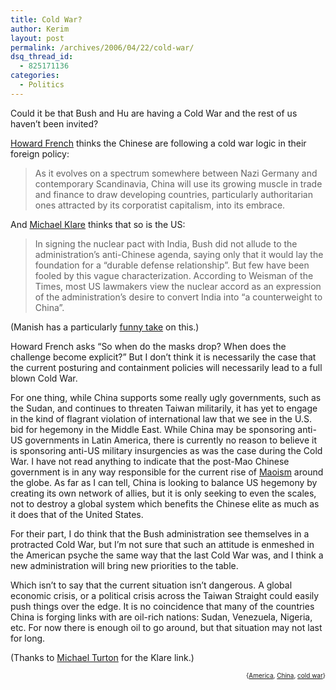 ```yaml
---
title: Cold War?
author: Kerim
layout: post
permalink: /archives/2006/04/22/cold-war/
dsq_thread_id:
  - 825171136
categories:
  - Politics
---
```

Could it be that Bush and Hu are having a Cold War and the rest of us haven&#8217;t been invited?

<a href="http://www.howardwfrench.com/archives/2006/04/21/letter_from_china_is_it_a_peaceful_rise_us_shouldnt_bet_on_it/" onclick="_gaq.push(['_trackEvent', 'outbound-article', 'http://www.howardwfrench.com/archives/2006/04/21/letter_from_china_is_it_a_peaceful_rise_us_shouldnt_bet_on_it/', 'Howard French']);" >Howard French</a> thinks the Chinese are following a cold war logic in their foreign policy:

> As it evolves on a spectrum somewhere between Nazi Germany and contemporary Scandinavia, China will use its growing muscle in trade and finance to draw developing countries, particularly authoritarian ones attracted by its corporatist capitalism, into its embrace.

And <a href="http://www.atimes.com/atimes/China/HD20Ad01.html" onclick="_gaq.push(['_trackEvent', 'outbound-article', 'http://www.atimes.com/atimes/China/HD20Ad01.html', 'Michael Klare']);" >Michael Klare</a> thinks that so is the US:

> In signing the nuclear pact with India, Bush did not allude to the administration&#8217;s anti-Chinese agenda, saying only that it would lay the foundation for a &#8220;durable defense relationship&#8221;. But few have been fooled by this vague characterization. According to Weisman of the Times, most US lawmakers view the nuclear accord as an expression of the administration&#8217;s desire to convert India into &#8220;a counterweight to China&#8221;. 

(Manish has a particularly <a href="http://www.sepiamutiny.com/sepia/archives/003291.html" onclick="_gaq.push(['_trackEvent', 'outbound-article', 'http://www.sepiamutiny.com/sepia/archives/003291.html', 'funny take']);" >funny take</a> on this.)

Howard French asks &#8220;So when do the masks drop? When does the challenge become explicit?&#8221; But I don&#8217;t think it is necessarily the case that the current posturing and containment policies will necessarily lead to a full blown Cold War.

For one thing, while China supports some really ugly governments, such as the Sudan, and continues to threaten Taiwan militarily, it has yet to engage in the kind of flagrant violation of international law that we see in the U.S. bid for hegemony in the Middle East. While China may be sponsoring anti-US governments in Latin America, there is currently no reason to believe it is sponsoring anti-US military insurgencies as was the case during the Cold War. I have not read anything to indicate that the post-Mao Chinese government is in any way responsible for the current rise of <a href="http://test.oxus.net/archives/2006/04/12/naxalbari/" onclick="_gaq.push(['_trackEvent', 'outbound-article', 'http://test.oxus.net/archives/2006/04/12/naxalbari/', 'Maoism']);" >Maoism</a> around the globe. As far as I can tell, China is looking to balance US hegemony by creating its own network of allies, but it is only seeking to even the scales, not to destroy a global system which benefits the Chinese elite as much as it does that of the United States.

For their part, I do think that the Bush administration see themselves in a protracted Cold War, but I&#8217;m not sure that such an attitude is enmeshed in the American psyche the same way that the last Cold War was, and I think a new administration will bring new priorities to the table.

Which isn&#8217;t to say that the current situation isn&#8217;t dangerous. A global economic crisis, or a political crisis across the Taiwan Straight could easily push things over the edge. It is no coincidence that many of the countries China is forging links with are oil-rich nations: Sudan, Venezuela, Nigeria, etc. For now there is enough oil to go around, but that situation may not last for long.

(Thanks to <a href="http://michaelturton.blogspot.com/2006/04/klare-containing-china-uss-real.html#links" onclick="_gaq.push(['_trackEvent', 'outbound-article', 'http://michaelturton.blogspot.com/2006/04/klare-containing-china-uss-real.html#links', 'Michael Turton']);" >Michael Turton</a> for the Klare link.)  
<!-- technorati tags start -->

<div style="text-align:right;">
  <span style="font-size:x-small;">{<a href="http://www.technorati.com/tag/America" onclick="_gaq.push(['_trackEvent', 'outbound-article', 'http://www.technorati.com/tag/America', 'America']);"  rel="tag">America</a>, <a href="http://www.technorati.com/tag/China" onclick="_gaq.push(['_trackEvent', 'outbound-article', 'http://www.technorati.com/tag/China', 'China']);"  rel="tag">China</a>, <a href="http://www.technorati.com/tag/cold war" onclick="_gaq.push(['_trackEvent', 'outbound-article', 'http://www.technorati.com/tag/cold war', 'cold war']);"  rel="tag">cold war</a>}</span>


<!-- technorati tags end -->

